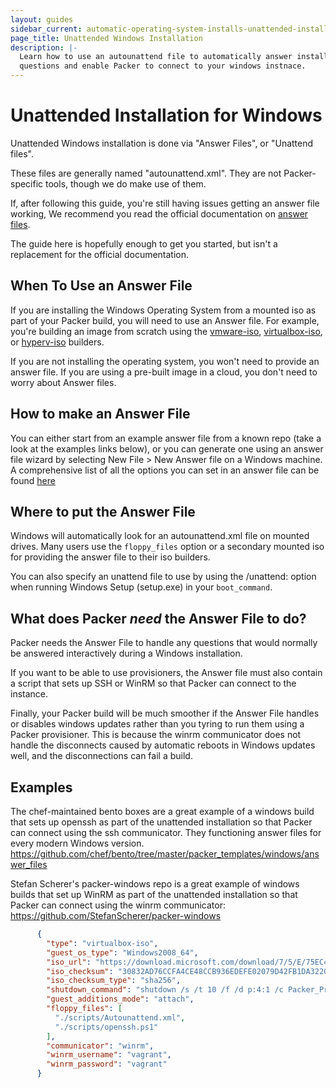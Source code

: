 ```yaml
---
layout: guides
sidebar_current: automatic-operating-system-installs-unattended-installation-windows
page_title: Unattended Windows Installation
description: |-
  Learn how to use an autounattend file to automatically answer installation
  questions and enable Packer to connect to your windows instnace.
---
```


# Unattended Installation for Windows

Unattended Windows installation is done via "Answer Files", or "Unattend files".

These files are generally named "autounattend.xml".  They are not
Packer-specific tools, though we do make use of them.

If, after following this guide, you're still having issues getting an answer
file working, We recommend you read the official documentation on
[answer files](https://docs.microsoft.com/en-us/windows-hardware/manufacture/desktop/update-windows-settings-and-scripts-create-your-own-answer-file-sxs).

The guide here is hopefully enough to get you started, but isn't a replacement
for the official documentation.

## When To Use an Answer File

If you are installing the Windows Operating System from a mounted iso as part of
your Packer build, you will need to use an Answer file. For example, you're
building an image from scratch using the [vmware-iso](/docs/builders/vmware-iso.html),
[virtualbox-iso](/docs/builders/virtualbox-iso.html), or
[hyperv-iso](/docs/builders/hyperv-iso.html) builders.

If you are not installing the operating system, you won't need to provide an
answer file. If you are using a pre-built image
in a cloud, you don't need to worry about Answer files.

## How to make an Answer File

You can either start from an example answer file from a known repo (take a look
at the examples links below), or you can generate one using an answer file
wizard by selecting New File > New Answer file on a Windows machine.
A comprehensive list of all the options you can set in an answer file can be
found [here](https://docs.microsoft.com/en-us/windows-hardware/customize/desktop/unattend/components-b-unattend)

## Where to put the Answer File

Windows will automatically look for an autounattend.xml file on mounted drives.
Many users use the `floppy_files` option or a secondary mounted iso for
providing the answer file to their iso builders.

You can also specify an unattend file to use by using the /unattend: option when
running Windows Setup (setup.exe) in your `boot_command`.

## What does Packer _need_ the Answer File to do?

Packer needs the Answer File to handle any questions that would normally be
answered interactively during a Windows installation.

If you want to be able to use provisioners, the Answer file must also contain
a script that sets up SSH or WinRM so that Packer can connect to the instance.

Finally, your Packer build will be much smoother if the Answer File handles or
disables windows updates rather than you tyring to run them using a Packer
provisioner. This is because the winrm communicator does not handle the
disconnects caused by automatic reboots in Windows updates well, and the
disconnections can fail a build.

## Examples

The chef-maintained bento boxes are a great example of a windows build that
sets up openssh as part of the unattended installation so that Packer can
connect using the ssh communicator. They functioning answer files for every
modern Windows version.
https://github.com/chef/bento/tree/master/packer_templates/windows/answer_files

Stefan Scherer's packer-windows repo is a great example of windows builds that
set up WinRM as part of the unattended installation so that Packer can connect
using the winrm communicator:
https://github.com/StefanScherer/packer-windows

```json
      {
        "type": "virtualbox-iso",
        "guest_os_type": "Windows2008_64",
        "iso_url": "https://download.microsoft.com/download/7/5/E/75EC4E54-5B02-42D6-8879-D8D3A25FBEF7/7601.17514.101119-1850_x64fre_server_eval_en-us-GRMSXEVAL_EN_DVD.iso",
        "iso_checksum": "30832AD76CCFA4CE48CCB936EDEFE02079D42FB1DA32201BF9E3A880C8ED6312",
        "iso_checksum_type": "sha256",
        "shutdown_command": "shutdown /s /t 10 /f /d p:4:1 /c Packer_Provisioning_Shutdown",
        "guest_additions_mode": "attach",
        "floppy_files": [
          "./scripts/Autounattend.xml",
          "./scripts/openssh.ps1"
        ],
        "communicator": "winrm",
        "winrm_username": "vagrant",
        "winrm_password": "vagrant"
      }
```